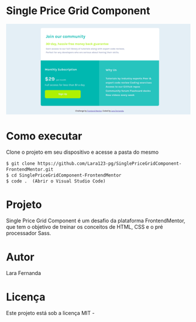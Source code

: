# Single Price Grid Component 

<img src="./images/image.png">

# Como executar

Clone o projeto em seu dispositivo e acesse a pasta do mesmo

```
$ git clone https://github.com/Lara123-pg/SinglePriceGridComponent-FrontendMentor.git
$ cd SinglePriceGridComponent-FrontendMentor
$ code .  (Abrir o Visual Studio Code)
```

# Projeto

Single Price Grid Component é um desafio da plataforma FrontendMentor, que tem o objetivo de treinar os conceitos de HTML, CSS e o pré processador Sass.

# Autor

Lara Fernanda 

# Licença

Este projeto está sob a licença MIT - 
